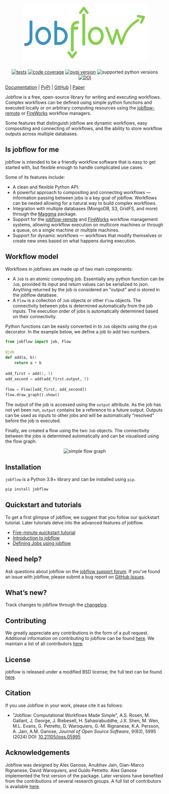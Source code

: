 <div align="center">

# ![Jobflow](docs/_static/img/jobflow_logo.svg)

[![tests](https://img.shields.io/github/actions/workflow/status/materialsproject/jobflow/testing.yml?branch=main&label=tests)](https://github.com/materialsproject/jobflow/actions?query=workflow%3Atesting)
[![code coverage](https://img.shields.io/codecov/c/gh/materialsproject/jobflow/main)](https://codecov.io/gh/materialsproject/jobflow/)
[![pypi version](https://img.shields.io/pypi/v/jobflow?color=blue)](https://pypi.org/project/jobflow/)
![supported python versions](https://img.shields.io/pypi/pyversions/jobflow)
[![DOI](https://joss.theoj.org/papers/10.21105/joss.05995/status.svg)](https://doi.org/10.21105/joss.05995)

</div>

[Documentation](https://materialsproject.github.io/jobflow/) | [PyPI](https://pypi.org/project/jobflow/) | [GitHub](https://github.com/materialsproject/jobflow) | [Paper](https://doi.org/10.21105/joss.05995)

Jobflow is a free, open-source library for writing and executing workflows. Complex
workflows can be defined using simple python functions and executed locally or on
arbitrary computing resources using the [jobflow-remote][jfr] or [FireWorks][fireworks] 
workflow managers.

Some features that distinguish jobflow are dynamic workflows, easy compositing and
connecting of workflows, and the ability to store workflow outputs across multiple
databases.

## Is jobflow for me

jobflow is intended to be a friendly workflow software that is easy to get started with,
but flexible enough to handle complicated use cases.

Some of its features include:

- A clean and flexible Python API.
- A powerful approach to compositing and connecting workflows — information passing
  between jobs is a key goal of jobflow. Workflows can be nested allowing for a natural
  way to build complex workflows.
- Integration with multiple databases (MongoDB, S3, GridFS, and more) through the
  [Maggma][maggma] package.
- Support for the [jobflow-remote][jfr] and [FireWorks][fireworks] workflow management systems, allowing workflow
  execution on multicore machines or through a queue, on a single machine or multiple
  machines.
- Support for dynamic workflows — workflows that modify themselves or create new ones
  based on what happens during execution.

## Workflow model

Workflows in jobflows are made up of two main components:

- A `Job` is an atomic computing job. Essentially any python function can be `Job`,
  provided its input and return values can be serialized to json. Anything returned by the job is
  considered an "output" and is stored in the jobflow database.
- A `Flow` is a collection of `Job` objects or other `Flow` objects. The connectivity
  between jobs is determined automatically from the job inputs. The execution order
  of jobs is automatically determined based on their connectivity.

Python functions can be easily converted in to `Job` objects using the `@job` decorator.
In the example below, we define a job to add two numbers.

```python
from jobflow import job, Flow

@job
def add(a, b):
    return a + b

add_first = add(1, 5)
add_second = add(add_first.output, 5)

flow = Flow([add_first, add_second])
flow.draw_graph().show()
```

The output of the job is accessed using the `output` attribute. As the job has not
yet been run, `output` contains be a reference to a future output. Outputs can be used
as inputs to other jobs and will be automatically "resolved" before the job is
executed.

Finally, we created a flow using the two `Job` objects. The connectivity between
the jobs is determined automatically and can be visualised using the flow graph.

<p align="center">
<img alt="simple flow graph" src="https://raw.githubusercontent.com/materialsproject/jobflow/main/docs/_static/img/simple_flow.png" width="30%" height="30%">
</p>

## Installation

`jobflow` is a Python 3.9+ library and can be installed using `pip`.

```bash
pip install jobflow
```

## Quickstart and tutorials

To get a first glimpse of jobflow, we suggest that you follow our quickstart tutorial.
Later tutorials delve into the advanced features of jobflow.

- [Five-minute quickstart tutorial][quickstart]
- [Introduction to jobflow][introduction]
- [Defining Jobs using jobflow][defining-jobs]

## Need help?

Ask questions about jobflow on the [jobflow support forum][help-forum].
If you've found an issue with jobflow, please submit a bug report on [GitHub Issues][issues].

## What’s new?

Track changes to jobflow through the [changelog][changelog].

## Contributing

We greatly appreciate any contributions in the form of a pull request.
Additional information on contributing to jobflow can be found [here][contributing].
We maintain a list of all contributors [here][contributors].

## License

jobflow is released under a modified BSD license; the full text can be found [here][license].

## Citation

If you use Jobflow in your work, please cite it as follows:

- "Jobflow: Computational Workflows Made Simple", A.S. Rosen, M. Gallant, J. George, J. Riebesell, H. Sahasrabuddhe, J.X. Shen, M. Wen, M.L. Evans, G. Petretto, D. Waroquiers, G.‑M. Rignanese, K.A. Persson, A. Jain, A.M. Ganose, _Journal of Open Source Software_, 9(93), 5995 (2024) DOI: [10.21105/joss.05995](https://doi.org/10.21105/joss.05995)

## Acknowledgements

Jobflow was designed by Alex Ganose, Anubhav Jain, Gian-Marco Rignanese, David Waroquiers, and Guido Petretto. Alex Ganose implemented the first version of the package. Later versions have benefited from the contributions of several research groups. A full list of contributors is available [here](https://materialsproject.github.io/jobflow/contributors.html).

[maggma]: https://materialsproject.github.io/maggma/
[fireworks]: https://materialsproject.github.io/fireworks/
[jfr]: https://matgenix.github.io/jobflow-remote
[help-forum]: https://matsci.org/c/fireworks
[issues]: https://github.com/materialsproject/jobflow/issues
[changelog]: https://materialsproject.github.io/jobflow/changelog.html
[contributing]: https://materialsproject.github.io/jobflow/contributing.html
[contributors]: https://materialsproject.github.io/jobflow/contributors.html
[license]: https://raw.githubusercontent.com/materialsproject/jobflow/main/LICENSE
[quickstart]: https://materialsproject.github.io/jobflow/tutorials/1-quickstart.html
[introduction]: https://materialsproject.github.io/jobflow/tutorials/2-introduction.html
[defining-jobs]: https://materialsproject.github.io/jobflow/tutorials/3-defining-jobs.html
[creating-flows]: https://materialsproject.github.io/jobflow/tutorials/4-creating-flows.html
[dynamic-flows]: https://materialsproject.github.io/jobflow/tutorials/5-dynamic-flows.html
[makers]: https://materialsproject.github.io/jobflow/tutorials/6-makers.html
[generalized-makers]: https://materialsproject.github.io/jobflow/tutorials/7-generalized-makers.html
[jobflow-fireworks]: https://materialsproject.github.io/jobflow/tutorials/8-fireworks.html
